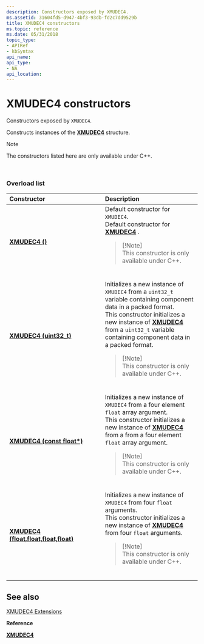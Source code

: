 ```yaml
---
description: Constructors exposed by XMUDEC4.
ms.assetid: 31604fd5-d947-4bf3-93db-fd2c7dd9529b
title: XMUDEC4 constructors
ms.topic: reference
ms.date: 05/31/2018
topic_type: 
- APIRef
- kbSyntax
api_name: 
api_type: 
- NA
api_location: 
---
```


# XMUDEC4 constructors

Constructors exposed by `XMUDEC4`.

Constructs instances of the [**XMUDEC4**](/windows/win32/api/directxpackedvector/ns-directxpackedvector-xmudec4) structure.

> [!Note]  
> The constructors listed here are only available under C++.

 

### Overload list



<table>
<colgroup>
<col style="width: 50%" />
<col style="width: 50%" />
</colgroup>
<thead>
<tr class="header">
<th style="text-align: left;">Constructor</th>
<th style="text-align: left;">Description</th>
</tr>
</thead>
<tbody>
<tr class="odd">
<td style="text-align: left;"><a href="/windows/desktop/api/directxpackedvector/nf-directxpackedvector-xmudec4-xmudec4(constfloat)"><strong>XMUDEC4 ()</strong></a></td>
<td style="text-align: left;">Default constructor for <code>XMUDEC4</code>. <br/> Default constructor for <a href="/windows/desktop/api/directxpackedvector/ns-directxpackedvector-xmudec4"><strong>XMUDEC4</strong></a> . <br/>
<blockquote>
[!Note]<br />
This constructor is only available under C++.
</blockquote>
<br/></td>
</tr>
<tr class="even">
<td style="text-align: left;"><a href="/windows/desktop/api/directxpackedvector/nf-directxpackedvector-xmudec4-xmudec4(uint32_t)"><strong>XMUDEC4 (uint32_t)</strong></a></td>
<td style="text-align: left;">Initializes a new instance of <code>XMUDEC4</code> from a <code>uint32_t</code> variable containing component data in a packed format. <br/> This constructor initializes a new instance of <a href="/windows/desktop/api/directxpackedvector/ns-directxpackedvector-xmudec4"><strong>XMUDEC4</strong></a> from a <code>uint32_t</code> variable containing component data in a packed format. <br/>
<blockquote>
[!Note]<br />
This constructor is only available under C++.
</blockquote>
<br/></td>
</tr>
<tr class="odd">
<td style="text-align: left;"><a href="/windows/desktop/api/directxpackedvector/nf-directxpackedvector-xmudec4-xmudec4(constfloat)"><strong>XMUDEC4 (const float*)</strong></a></td>
<td style="text-align: left;">Initializes a new instance of <code>XMUDEC4</code> from a four element <code>float</code> array argument. <br/> This constructor initializes a new instance of <a href="/windows/desktop/api/directxpackedvector/ns-directxpackedvector-xmudec4"><strong>XMUDEC4</strong></a> from a from a four element <code>float</code> array argument. <br/>
<blockquote>
[!Note]<br />
This constructor is only available under C++.
</blockquote>
<br/></td>
</tr>
<tr class="even">
<td style="text-align: left;"><a href="/windows/desktop/api/directxpackedvector/nf-directxpackedvector-xmudec4-xmudec4(float_float_float_float)"><strong>XMUDEC4 (float,float,float,float)</strong></a></td>
<td style="text-align: left;">Initializes a new instance of <code>XMUDEC4</code> from four <code>float</code> arguments. <br/> This constructor initializes a new instance of <a href="/windows/desktop/api/directxpackedvector/ns-directxpackedvector-xmudec4"><strong>XMUDEC4</strong></a> from four <code>float</code> arguments. <br/>
<blockquote>
[!Note]<br />
This constructor is only available under C++.
</blockquote>
<br/></td>
</tr>
</tbody>
</table>



## See also

<dl> <dt>

[XMUDEC4 Extensions](ovw-xmudec4-extensions.md)
</dt> <dt>

**Reference**
</dt> <dt>

[**XMUDEC4**](/windows/win32/api/directxpackedvector/ns-directxpackedvector-xmudec4)
</dt> </dl>

 

 
